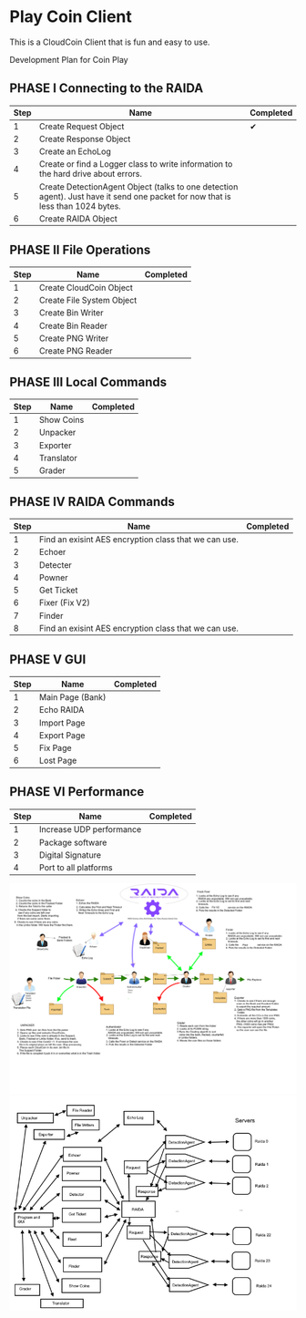 # Play Coin Client
This is a CloudCoin Client that is fun and easy to use. 

Development Plan for Coin Play


## PHASE I Connecting to the RAIDA

Step | Name | Completed 
---|---|---
1 | Create Request Object | ✔
2 | Create Response Object|
3| Create an EchoLog|
4 | Create or find a Logger class to write information to the hard drive about errors. |
5 | Create DetectionAgent Object (talks to one detection agent). Just have it send one packet for now that is less than 1024 bytes. |
6 | Create RAIDA Object |





## PHASE II File Operations

Step | Name | Completed 
---|---|---
1 | Create CloudCoin Object| 
2 | Create File System Object| 
3 | Create Bin Writer| 
4 | Create Bin Reader| 
5 | Create PNG Writer| 
6 | Create PNG Reader| 


## PHASE III Local Commands

Step | Name | Completed 
---|---|---
1| Show Coins|
2| Unpacker|
3| Exporter|
4 |Translator|
5 |Grader|


## PHASE IV RAIDA Commands

Step | Name | Completed 
---|---|---
1 | Find an exisint AES encryption class that we can use. |
2 | Echoer|
3 | Detecter|
4 | Powner|
5 | Get Ticket|
6 | Fixer (Fix V2)|
7 | Finder|
8 | Find an exisint AES encryption class that we can use. |

## PHASE V GUI

Step | Name | Completed 
---|---|---
1 |Main Page (Bank)|
2 |Echo RAIDA|
3 | Import Page|
4 |Export Page|
5 |Fix Page|
6 | Lost Page |

## PHASE VI Performance

Step | Name | Completed 
---|---|---
1|Increase UDP performance|
2|Package software|
3|Digital Signature|
4|Port to all platforms|

![Program Diagram](https://github.com/worthingtonse/PlayCoinClient/blob/main/Servant%20Model%20Simple%20Version%201.png)
![Class Plan](https://github.com/worthingtonse/PlayCoinClient/blob/main/ClassPlan.png)
